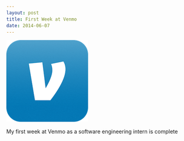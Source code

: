 ```yaml
---
layout: post
title: First Week at Venmo
date: 2014-06-07
---
```


![venmo icon](/assets/venmo-icon.png)

My first week at Venmo as a software engineering intern is complete
